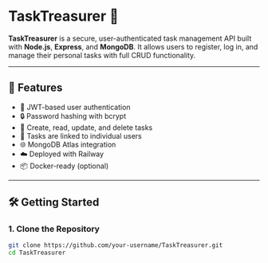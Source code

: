 # TaskTreasurer 🧾

**TaskTreasurer** is a secure, user-authenticated task management API built with **Node.js**, **Express**, and **MongoDB**. It allows users to register, log in, and manage their personal tasks with full CRUD functionality.

---

## 🚀 Features

- 🔐 JWT-based user authentication
- 🔒 Password hashing with bcrypt
- 🧾 Create, read, update, and delete tasks
- 👤 Tasks are linked to individual users
- 🌐 MongoDB Atlas integration
- ☁️ Deployed with Railway
- 📦 Docker-ready (optional)

---

## 🛠️ Getting Started

### 1. Clone the Repository

```bash
git clone https://github.com/your-username/TaskTreasurer.git
cd TaskTreasurer